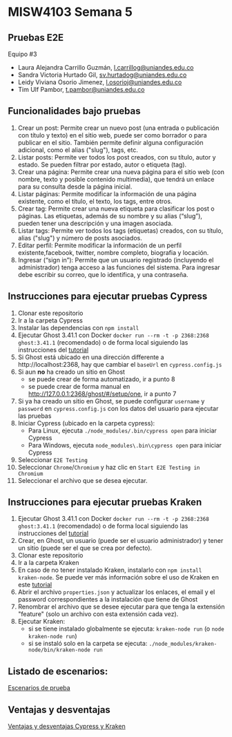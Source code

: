 # MISW4103 Semana 5

## Pruebas E2E
Equipo #3
- Laura Alejandra Carrillo Guzmán, l.carrillog@uniandes.edu.co​​
- Sandra Victoria Hurtado Gil, sv.hurtadog@uniandes.edu.co​​
- Leidy Viviana Osorio Jimenez, l.osorioj@uniandes.edu.co​​
- Tim Ulf Pambor, t.pambor@uniandes.edu.co​​

## Funcionalidades bajo pruebas
1. Crear un post: Permite crear un nuevo post (una entrada o publicación con título y texto) en el sitio web, puede ser como borrador o para publicar en el sitio. También permite definir alguna configuración adicional, como el alias ("slug"), tags, etc.
2. Listar posts: Permite ver todos los post creados, con su título, autor y estado. Se pueden filtrar por estado, autor o etiqueta (tag).
3. Crear una página: Permite crear una nueva página para el sitio web (con nombre, texto y posible contenido multimedia), que tendrá un enlace para su consulta desde la página inicial. 
4. Listar páginas: Permite modificar la información de una página existente, como el título, el texto, los tags, entre otros.
5. Crear tag: Permite crear una nueva etiqueta para clasificar los post o páginas. Las etiquetas, además de su nombre y su alias (“slug”), pueden tener una descripción y una imagen asociada.
6. Listar tags: Permite ver todos los tags (etiquetas) creados, con su título, alias ("slug") y número de posts asociados.
7. Editar perfil: Permite modificar la información de un perfil existente,facebook, twitter, nombre completo, biografia y locación.
8. Ingresar (“sign in”): Permite que un usuario registrado (incluyendo el administrador) tenga acceso a las funciones del sistema. Para ingresar debe escribir su correo, que lo identifica, y una contraseña.

## Instrucciones para ejecutar pruebas Cypress
1. Clonar este repositorio
2. Ir a la carpeta Cypress
3. Instalar las dependencias con `npm install`
4. Ejecutar Ghost 3.41.1 con Docker `docker run --rm -t -p 2368:2368 ghost:3.41.1` (recomendado) o de forma local siguiendo las instrucciones del [tutorial](https://thesoftwaredesignlab.github.io/AutTestingCodelabs/ghost-local-deployment/index.html)
5. Si Ghost está ubicado en una dirección differente a http://localhost:2368, hay que cambiar el `baseUrl` en `cypress.config.js`
6. Si aun **no** ha creado un sitio en Ghost
    * se puede crear de forma automatizado, ir a punto 8
    * se puede crear de forma manual en http://127.0.0.1:2368/ghost/#/setup/one, ir a punto 7
7. Si ya ha creado un sitio en Ghost, se puede configurar `username` y `password` en `cypress.config.js` con los datos del usuario para ejecutar las pruebas
8. Iniciar Cypress (ubicado en la carpeta cypress):
    * Para Linux, ejecuta `./node_modules/.bin/cypress open` para iniciar Cypress
    * Para Windows, ejecuta `node_modules\.bin\cypress open` para iniciar Cypress
9. Seleccionar `E2E Testing`
10. Seleccionar `Chrome`/`Chromium` y haz clic en `Start E2E Testing in Chromium`
11. Seleccionar el archivo que se desea ejecutar.

## Instrucciones para ejecutar pruebas Kraken
1. Ejecutar Ghost 3.41.1 con Docker `docker run --rm -t -p 2368:2368 ghost:3.41.1` (recomendado) o de forma local siguiendo las instrucciones del [tutorial](https://thesoftwaredesignlab.github.io/AutTestingCodelabs/ghost-local-deployment/index.html)
2. Crear, en Ghost, un usuario (puede ser el usuario administrador) y tener un sitio (puede ser el que se crea por defecto).
2. Clonar este repositorio
3. Ir a la carpeta Kraken
4. En caso de no tener instalado Kraken, instalarlo con `npm install kraken-node`. Se puede ver más información sobre el uso de Kraken en este [tutorial](https://thesoftwaredesignlab.github.io/AutTestingCodelabs/kraken-web-testing-tool/index.html)
5. Abrir el archivo `properties.json` y actualizar los enlaces, el email y el password correspondientes a la instalación que tiene de Ghost
6. Renombrar el archivo que se desee ejecutar para que tenga la extensión "feature" (solo un archivo con esta extensión cada vez).
6. Ejecutar Kraken:
    * si se tiene instalado globalmente se ejecuta: `kraken-node run`  (o `node kraken-node run`)
    * si se instaló solo en la carpeta se ejecuta: `./node_modules/kraken-node/bin/kraken-node run`
   
   
## Listado de escenarios: 
 
[Escenarios de prueba](https://github.com/tpambor/MISW4103-E2E/wiki/Escenarios-de-prueba)
 

## Ventajas y desventajas 

[Ventajas y desventajas Cypress y Kraken](https://github.com/tpambor/MISW4103-E2E/wiki/Comparación-entre-Cypress-y-Kraken)
